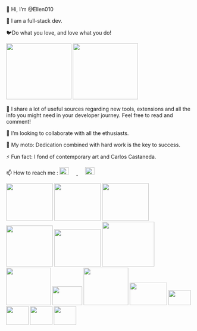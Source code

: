 <p>👋 Hi, I’m @Ellen010 </p>
  <p>👀 I am a full-stack dev.</p>
  <p>🐦Do what you love, and love what you do!</p>
  
<img src="https://cdn.dribbble.com/users/510724/screenshots/5751670/media/17e0042a98e1b9a0ac2daa8ab078bfa6.gif" height="150" width="175" />
<img src="https://media2.giphy.com/media/v1.Y2lkPTc5MGI3NjExMmVzcWd4eGp3ODBvM2VxejNjYnAzaGVubDc5bGU4anJ2cDc3NjZxbSZlcD12MV9pbnRlcm5hbF9naWZfYnlfaWQmY3Q9Zw/QylGq9htJAalQa2k16/giphy.gif" height="150" width="175" />

<p>🎢 I share a lot of useful sources regarding new tools, extensions and all the info you might need in your developer journey. Feel free to read and comment!</p>

  <p>💞️ I’m looking to collaborate with all the ethusiasts.</p>
  <p>💫 My moto: Dedication combined with hard work is the key to success.</p>
 <p> ⚡ Fun fact: I fond of contemporary art and Carlos Castaneda.</p>

<p>📫 How to reach me : 
  <a href="https://www.linkedin.com/in/elena-welty-422a02177/" target="_blank" rel="noopener noreferrer">
    <img src="https://github.com/user-attachments/assets/7071eb4b-8a06-41a7-91c1-2a93276d9cbb" height="20" width="25" style="margin-right: 20px;"  />
  </a>
  <a href="https://stackoverflow.com/users/29960585/elena?tab=profile/" target="_blank" rel="noopener noreferrer">
    <img src="https://github.com/user-attachments/assets/a73be31a-c88a-4dcd-90f2-ce6c33c5873c" height="20" width="25" style="margin-left: 20px;"/>
  </a>
</p>
<img src="https://github.com/Ellen010/Ellen010/assets/157579304/77b1893a-e2dc-41be-89f6-ecd6179e9efc" height="100" width="125" />
<img src="https://github.com/Ellen010/Ellen010/assets/157579304/01432990-b76b-4fae-9079-37e029cb5e59" height="100" width="125" />
<img src="https://github.com/user-attachments/assets/7f321349-c1ae-4f9f-9d06-26e4b3a54866" height="100" width="125" />
<img src="https://github.com/user-attachments/assets/530d094f-6e2a-4090-8e5a-f7a6ef5101bd" height="110" width="125" />
<img src="https://github.com/user-attachments/assets/68222e5e-e141-4f23-9c96-a06620736fdd" height="100" width="125" />
<img src="https://github.com/Ellen010/Ellen010/assets/157579304/c0e3db7f-c6ba-4df0-ad63-b572406d6650" height="120" width="140" />
<img src="https://github.com/user-attachments/assets/211da2ef-9687-4ce5-9729-74850fb19d93" height="100" width="120" />
<img src="https://github.com/user-attachments/assets/43d38e6b-fc7f-48f1-8b25-b15d6a55f970" height="50" width="80" />
<img src="https://github.com/Ellen010/Ellen010/assets/157579304/0422e464-c68f-48a8-9354-568c158acf72" height="100" width="120" />
<img src="https://github.com/Ellen010/Ellen010/assets/157579304/aed1c30a-ff45-42f5-b0c4-a8eba021c14d" height="60" width="100" />
<img src="https://github.com/Ellen010/Ellen010/assets/157579304/d22a7f2e-6086-498c-9904-4140a578808d" height="40" width="60" />
<img src="https://github.com/user-attachments/assets/89a777c3-819b-4a20-9924-22fb63091db6" height="50" width="60" />
<img src="https://github.com/user-attachments/assets/4da05105-61b5-4e32-8016-1efccb60537d" height="50" width="60" />
<img src="https://github.com/user-attachments/assets/a0eb02f2-8447-4778-8ceb-33b2d5602251" height="50" width="60" />



<!---<p align="center">
<img alt="Contributions" title="Contributions" src="https://github.com/Ellen010/Ellen010/blob/contributions/snake.svg"/>
</p>--->


<!---- **List of tools I use**: 
- MongoDB, Superbase, MySQL, DB designer.--->
  
<!---
Ellen010/Ellen010 is a ✨ special ✨ repository because its `README.md` (this file) appears on your GitHub profile.
You can click the Preview link to take a look at your changes.
--->
